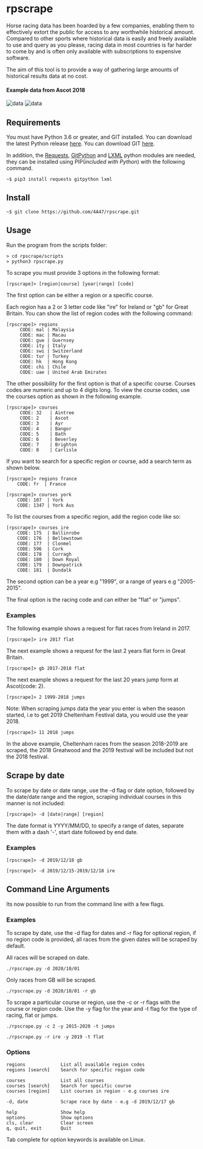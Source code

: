 # rpscrape

Horse racing data has been hoarded by a few companies, enabling them to effectively extort the public for access to any worthwhile historical amount. Compared to other sports where historical data is easily and freely available to use and query as you please, racing data in most countries is far harder to come by and is often only available with subscriptions to expensive software.

The aim of this tool is to provide a way of gathering large amounts of historical results data at no cost.


#### Example data from Ascot 2018

![data](https://i.postimg.cc/7LncCDMG/data1.png)
![data](https://i.postimg.cc/SsQPC5DZ/data2.png)


## Requirements

You must have Python 3.6 or greater, and GIT installed. You can download the latest Python release [here](https://www.python.org/downloads/). You can download GIT [here](https://git-scm.com/downloads).

In addition, the [Requests](http://docs.python-requests.org/en/master/), [GitPython](https://gitpython.readthedocs.io/en/stable/) and [LXML](https://lxml.de/) python modules are needed, they can be installed using PIP(_included with Python_) with the following command.

```
~$ pip3 install requests gitpython lxml
```

## Install

```
~$ git clone https://github.com/4A47/rpscrape.git
```

## Usage

Run the program from the scripts folder:
```
> cd rpscrape/scripts
> python3 rpscrape.py
```

To scrape you must provide 3 options in the following format:
```
[rpscrape]> [region|course] [year|range] [code]
```

The first option can be either a region or a specific course.

Each region has a 2 or 3 letter code like "ire" for Ireland or "gb" for Great Britain. You can show the list of region codes with the following command:
```
[rpscrape]> regions
     CODE: mal | Malaysia
     CODE: mac | Macau
     CODE: gue | Guernsey
     CODE: ity | Italy
     CODE: swi | Switzerland
     CODE: tur | Turkey
     CODE: hk  | Hong Kong
     CODE: chi | Chile
     CODE: uae | United Arab Emirates
```

The other possibility for the first option is that of a specific course. Courses codes are numeric and up to 4 digits long. To view the course codes, use the courses option as shown in the following example.

```
[rpscrape]> courses
     CODE: 32   | Aintree
     CODE: 2    | Ascot
     CODE: 3    | Ayr
     CODE: 4    | Bangor
     CODE: 5    | Bath
     CODE: 6    | Beverley
     CODE: 7    | Brighton
     CODE: 8    | Carlisle
```

If you want to search for a specific region or course, add a search term as shown below.

```
[rpscrape]> regions france
    CODE: fr  | France
```

```
[rpscrape]> courses york
    CODE: 107  | York
    CODE: 1347 | York Aus
```

To list the courses from a specific region, add the region code like so:
 ```
[rpscrape]> courses ire
     CODE: 175  | Ballinrobe
     CODE: 176  | Bellewstown
     CODE: 177  | Clonmel
     CODE: 596  | Cork
     CODE: 178  | Curragh
     CODE: 180  | Down Royal
     CODE: 179  | Downpatrick
     CODE: 181  | Dundalk
 ```

The second option can be a year e.g "1999", or a range of years e.g "2005-2015".

The final option is the racing code and can either be "flat" or "jumps".


### Examples

The following example shows a request for flat races from Ireland in 2017.

```
[rpscrape]> ire 2017 flat
```

The next example shows a request for the last 2 years flat form in Great Britain.

```
[rpscrape]> gb 2017-2018 flat
```

The next example shows a request for the last 20 years jump form at Ascot(code: 2).
```
[rpscrape]> 2 1999-2018 jumps
```
Note: When scraping jumps data the year you enter is when the season started, i.e to get 2019 Cheltenham Festival data, you would use the year 2018.
```
[rpscrape]> 11 2018 jumps
```
In the above example, Cheltenham races from the season 2018-2019 are scraped, the 2018 Greatwood and the 2019 festival will be included but not the 2018 festival.


## Scrape by date

To scrape by date or date range, use the -d flag or date option, followed by the date/date range and the region, scraping individual courses in this manner is not included:
```
[rpscrape]> -d [date|range] [region]
```

The date format is YYYY/MM/DD, to specify a range of dates, separate them with a dash '-', start date followed by end date.

### Examples
```
[rpscrape]> -d 2019/12/18 gb
```
```
[rpscrape]> -d 2019/12/15-2019/12/18 ire
```

## Command Line Arguments
Its now possible to run from the command line with a few flags.

### Examples
To scrape by date, use the -d flag for dates and -r flag for optional region, if no region code is provided, all races from the given dates will be scraped by default.

All races will be scraped on date.
```
./rpscrape.py -d 2020/10/01
```

Only races from GB will be scraped.
```
./rpscrape.py -d 2020/10/01 -r gb
```

To scrape a particular course or region, use the -c or -r flags with the course or region code. Use the -y flag for the year and -t flag for the type of racing, flat or jumps.
```
./rpscrape.py -c 2 -y 2015-2020 -t jumps
```

```
./rpscrape.py -r ire -y 2019 -t flat
```

### Options

```
regions             List all available region codes
regions [search]    Search for specific region code

courses             List all courses
courses [search]    Search for specific course
courses [region]    List courses in region - e.g courses ire

-d, date            Scrape race by date - e.g -d 2019/12/17 gb       

help                Show help
options             Show options
cls, clear          Clear screen
q, quit, exit       Quit
```

Tab complete for option keywords is available on Linux.
